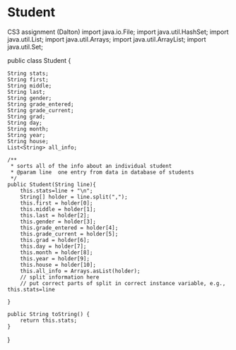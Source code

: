 # Student
CS3 assignment (Dalton)
import java.io.File;
import java.util.HashSet;
import java.util.List;
import java.util.Arrays;
import java.util.ArrayList;
import java.util.Set;

public class Student {

	String stats;
	String first;
	String middle;
	String last;
	String gender;
	String grade_entered;
	String grade_current;
	String grad;
	String day;
	String month;
	String year;
	String house;
	List<String> all_info;

	/**
	 * sorts all of the info about an individual student
	 * @param line	one entry from data in database of students
	 */
	public Student(String line){
		this.stats=line + "\n";
		String[] holder = line.split(",");
		this.first = holder[0];
		this.middle = holder[1];
		this.last = holder[2];
		this.gender = holder[3];
		this.grade_entered = holder[4];
		this.grade_current = holder[5];
		this.grad = holder[6];
		this.day = holder[7];
		this.month = holder[8];
		this.year = holder[9];
		this.house = holder[10];
		this.all_info = Arrays.asList(holder);
		// split information here
		// put correct parts of split in correct instance variable, e.g., this.stats=line

	}

	public String toString() {
		return this.stats;
	}


}


